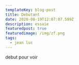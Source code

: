 ```yaml
---
templateKey: blog-post
title: Debutant
date: 2020-08-19T12:07:07.599Z
description: essaie
featuredpost: true
featuredimage: /img/zf.png
tags:
  - jean luc
---
```

debut pour voir